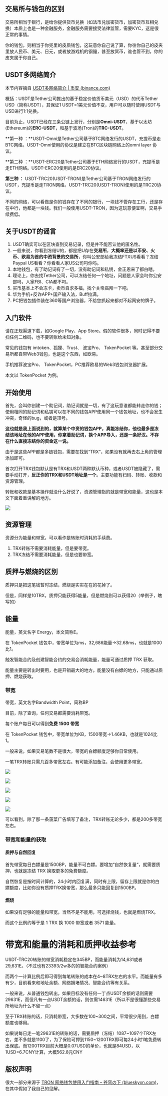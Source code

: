 ## 交易所与钱包的区别

交易所相当于银行，是给你提供货币兑换（如法币兑加密货币，加密货币互相兑换）本质上也是一种金融服务，金融服务需要接受法律监管，需要KYC，这是很正常的事情。

你的钱包，则相当于你兜里的皮质钱包，这玩意你自己说了算，你往你自己的皮夹里放人民币、美元、日元，或者放游戏机的钢镚，甚至放冥币，谁也管不到，你的皮夹属于你自己。

## USDT多网络简介

本节内容摘自 [USDT多网络简介 | 币安 (binance.com)](https://www.binance.com/zh-CN/support/faq/360040487711)

概括：USDT是Tether公司推出的基于稳定价值货币美元（USD）的代币Tether USD（简称USDT），其保证1 USDT=1美元价值不变，用户可以随时使用USDT与USD进行1:1兑换。

目前为止，USDT已经在三条公链上发行，分别是**Omni-USDT**，基于以太坊(Ethereum)的**ERC-USDT**，和基于波场(Tron)的**TRC-USDT**。

**第一种 ：**USDT-Omni是Tether公司基于BTC网络发行的USDT，充提币是走BTC网络。USDT-Omni使用的协议是建立在BTC区块链网络上的omni layer 协议。

**第二种 ：**USDT-ERC20是Tether公司基于ETH网络发行的USDT，充提币是走ETH网络。USDT-ERC20使用的是ERC20协议。

**第三种 ：** USDT-TRC20(USDT-TRON)是Tether公司基于TRON网络发行的USDT，充提币是走TRON网络。USDT-TRC20(USDT-TRON)使用的是TRC20协议。



不同的网络，可以看做是你的钱存在了不同的银行，一块钱不管存在工行，还是存在中行，他都是一块钱。我们一般使用USDT-TRON，因为这玩意便宜啊，交易手续费低。

## 关于USDT的谣言

1. USDT确实可以在区块查到交易记录，但是并不能否认他的匿名性。
2. 一般来说，你看到冻结U的，都是把U存在**交易所**，**大概率还是以币安、火币、欧易为首的中资背景的交易所**，你叫公安部给我冻结FTXUS看看？冻结Paypal US看看？你看看人家US公司叼你吗。
3. 本地钱包，有了助记词有了一切，没有助记词和私钥，金正恩来了都白瞎。
4. 理论上，你去找Tether公司，可以冻结任何一个地址，问题是人家会叼你公安部吗，人家FBI、CIA都不叼。
5. 买币基本上不会冻卡，卖币自求多福，找个关帝庙拜一下吧。
5. 华为手机+反诈APP+国产输入法，Buff拉满。
5. PC把钱包插件装在360等国产浏览器，不给您抓起来都对不起网安的牌子。

## 入门软件

请在正规渠道下载，如Google Play、App Store。假的软件很多，同时记得不要扫任何二维码，也不要转账给未知对象。

常见的钱包有 imtoken、狐狸、Trust、 波宝Pro、 TokenPocket 等。甚至部分交易所都自带Web3钱包，也是这个东西，如欧易。

手机推荐波宝Pro、 TokenPocket，PC推荐欧易的Web3钱包浏览器扩展。

本文以 TokenPocket 为例。

## 开始使用

首先，会叫你创建一个助记词，助记词就是一切，有了这玩意谁都能转走你的钱；使用相同的助记词和私钥可以在不同的钱包APP使用同一个钱包地址，也不会发生冲突，奇怪的bug，或者是顶号。

**这也就是我上面说到的，就算某个中资的钱包APP，真能冻结你，他也最多是冻结该地址在他的APP使用，你拿着助记词，换个APP导入，还是一条好汉。不存在什么直接冻结你的资金这一说。**

由于是这些APP都是多链钱包，需要在找到“TRX”，如果没有就再去右上角的管理添加即可。

首次打开TRX钱包默认是有TRX和USDT两种默认币种，或者USDT被隐藏了，需要手动打开，**反正你的TRX和USDT地址是一个**。主要功能有扫码、转账、收款和资源管理。

转账和收款是基本操作就没什么好说了，资源管理指的就是带宽和能量，这也是本文下面着重讲解的地方。

![](https://s3-jp-ap-3.040407.xyz/oss/photos/Screenshot_2022-10-02-08-47-08-761_vip.mytokenpoc.jpg)

## 资源管理

资源分为能量和带宽，可以看作是转账时消耗的手续费。

1. TRX转账不需要消耗能量，但是要带宽。
2. TRX冻结不需要消耗能量，但是也要带宽。

## 质押与燃烧的区别

质押只是把这笔钱暂时冻结，燃烧是实实在在的花掉了。

但是，同样是10TRX，质押只能获得5能量，但是燃烧则可以获得20（举例子，瞎写的）

## 能量

能量，英文名字 Energy，本文简称E。

在 TokenPocket 钱包中，带宽单位为ms，32,686能量->32.68ms，也就是1000比1。

触发智能合约及创建智能合约的交易会消耗能量，能量可通过质押 TRX 获取。

能量主要是转出时要用，也是开销最大的地方。能量没有白嫖的地方，只能通过质押、燃烧获取。

### 带宽

带宽，英文名字Bandwidth Point，简称BP

目前，除了查询，任何交易都需要消耗带宽。

每个账户每日可以得到**免费 1500 带宽**

在 TokenPocket 钱包中，带宽单位为KB，1500带宽->1.46KB，也就是1024比1。

一般来说，如果交易笔数不是很大，带宽的白嫖额度足够你日常使用。

一笔TRX转账只需几百多带宽左右。有可能添加备注，会使用更多带宽，

![](https://s3-jp-ap-3.040407.xyz/oss/photos/Screenshot_2022-10-02-08-54-24-638_vip.mytokenpoc.jpg)

![](https://s3-jp-ap-3.040407.xyz/oss/photos/Screenshot_2022-10-02-08-54-30-101_vip.mytokenpoc.jpg)

![](https://s3-jp-ap-3.040407.xyz/oss/photos/Screenshot_2022-10-02-08-54-35-321_vip.mytokenpoc.jpg)

![](https://s3-jp-ap-3.040407.xyz/oss/photos/Screenshot_2022-10-02-08-54-47-148_vip.mytokenpoc.jpg)

![](https://s3-jp-ap-3.040407.xyz/oss/photos/Screenshot_2022-10-02-08-54-39-017_vip.mytokenpoc.png)

可以看到，除了那一条菠菜广告填写了备注，TRX转账无论多少，都是200多带宽左右。

### 带宽和能量的获取

#### 质押与自然回复

首先带宽每日白嫖量是1500BP，能量不可白嫖。要增加“自然恢复量“，就需要质押，也就是冻结 TRX 换取更多的免费额度。

自然恢复是按时间计算的，24小时内回复满，同时有上限，留存上限就是你的白嫖额度，比如你没有质押TRX换带宽，那么最多只能回复到1500BP。

#### 燃烧

如果没有足够的能量和带宽，当然不是不能用，可选择烧钱，也就是燃烧TRX。

而这个比例约等于是 1 TRX 换 1000 带宽或者 3571 能量。

# 带宽和能量的消耗和质押收益参考

USDT-TRC20转账的带宽消耗稳定在345BP，而能量消耗为14,631或者29,631E。（不过也有23393/2w多的的智能合约案例）

而两个一计算比例后即可得到每笔转账的成本在4~8TRX左右的水平。而能量有多有少，目前看来和地址余额、网络拥堵情况、智能合约等有关系。

一般来说，从普通钱包转出，如果目标没有任何一丁点USDT余额的话则需要29631E，而但凡有一点USDT余额的话，则仅需14631E（所以不是很懂那些交易所地址为什么不留一点）

至于TRX转账的话，只消耗带宽，大多数在100~300之间，平常很少用到，白嫖额度也够用。

如果说每日走一笔29631E的转账的话，需要质押（冻结）1087~1097个TRX左右，差不多就是1100了，为了保险可押到1150~1200TRX即可每24小时1笔免费转出保底。而1200TRX目前大概是0.07USD的单价，也就是84USD，以1USD=6.7CNY计算，大概562.8元CNY

## 版权声明

很大一部分来源于 [TRON 网络钱包使用入门指南 – 苍穹の下 (blueskyxn.com)](https://www.blueskyxn.com/202207/6247.html)，在其中假如了我自己的见解。
